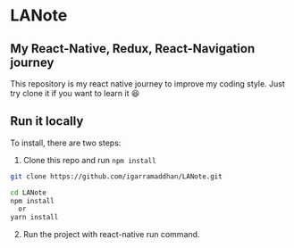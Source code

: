 # LANote

## My React-Native, Redux, React-Navigation journey

This repository is my react native journey to improve my coding style. Just try clone it if you want to learn it 😆

## Run it locally

To install, there are two steps:

1. Clone this repo and run `npm install`
  ```bash
  git clone https://github.com/igarramaddhan/LANote.git

  cd LANote
  npm install
    or
  yarn install
  ```
2. Run the project with react-native run command.
